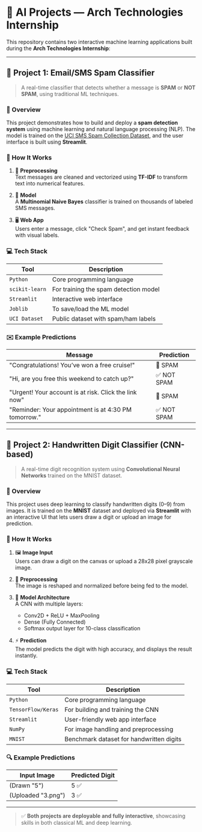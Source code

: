 # 🧠 AI Projects — Arch Technologies Internship

This repository contains two interactive machine learning applications built during the **Arch Technologies Internship**:

---

## 📧 Project 1: Email/SMS Spam Classifier

> A real-time classifier that detects whether a message is **SPAM** or **NOT SPAM**, using traditional ML techniques.

### 🚀 Overview

This project demonstrates how to build and deploy a **spam detection system** using machine learning and natural language processing (NLP). The model is trained on the [UCI SMS Spam Collection Dataset](https://archive.ics.uci.edu/ml/datasets/sms+spam+collection), and the user interface is built using **Streamlit**.

### 🧠 How It Works

1. 🧹 **Preprocessing**  
   Text messages are cleaned and vectorized using **TF-IDF** to transform text into numerical features.

2. 🤖 **Model**  
   A **Multinomial Naive Bayes** classifier is trained on thousands of labeled SMS messages.

3. 🖥️ **Web App**  
   Users enter a message, click "Check Spam", and get instant feedback with visual labels.

### 💻 Tech Stack

| Tool           | Description                                 |
|----------------|---------------------------------------------|
| `Python`       | Core programming language                   |
| `scikit-learn` | For training the spam detection model       |
| `Streamlit`    | Interactive web interface                   |
| `Joblib`       | To save/load the ML model                   |
| `UCI Dataset`  | Public dataset with spam/ham labels         |

### ✉️ Example Predictions

| Message                                               | Prediction  |
|-------------------------------------------------------|-------------|
| "Congratulations! You’ve won a free cruise!"          | 🚨 SPAM     |
| "Hi, are you free this weekend to catch up?"          | ✅ NOT SPAM |
| "Urgent! Your account is at risk. Click the link now" | 🚨 SPAM     |
| "Reminder: Your appointment is at 4:30 PM tomorrow."  | ✅ NOT SPAM |

---

## 🔢 Project 2: Handwritten Digit Classifier (CNN-based)

> A real-time digit recognition system using **Convolutional Neural Networks** trained on the MNIST dataset.

### 🚀 Overview

This project uses deep learning to classify handwritten digits (0–9) from images. It is trained on the **MNIST** dataset and deployed via **Streamlit** with an interactive UI that lets users draw a digit or upload an image for prediction.

### 🧠 How It Works

1. 🖼️ **Image Input**  
   Users can draw a digit on the canvas or upload a 28x28 pixel grayscale image.

2. 🔄 **Preprocessing**  
   The image is reshaped and normalized before being fed to the model.

3. 🧠 **Model Architecture**  
   A CNN with multiple layers:
   - Conv2D + ReLU + MaxPooling
   - Dense (Fully Connected)
   - Softmax output layer for 10-class classification

4. ⚡ **Prediction**  
   The model predicts the digit with high accuracy, and displays the result instantly.

### 💻 Tech Stack

| Tool            | Description                              |
|-----------------|------------------------------------------|
| `Python`        | Core programming language                |
| `TensorFlow/Keras` | For building and training the CNN    |
| `Streamlit`     | User-friendly web app interface          |
| `NumPy` | For image handling and preprocessing     |
| `MNIST`         | Benchmark dataset for handwritten digits |

### 🔍 Example Predictions

| Input Image        | Predicted Digit |
|--------------------|-----------------|
| (Drawn "5")        | 5 ✅             |
| (Uploaded "3.png") | 3 ✅             |

---

> ✅ **Both projects are deployable and fully interactive**, showcasing skills in both classical ML and deep learning.

